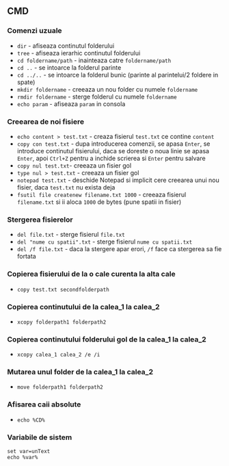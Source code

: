 ## CMD

### Comenzi uzuale

- `dir` - afiseaza continutul folderului
- `tree` - afiseaza ierarhic continutul folderului
- `cd foldername/path` - inainteaza catre `foldername/path`
- `cd ..` - se intoarce la folderul parinte
- `cd ../..` - se intoarce la folderul bunic (parinte al parintelui/2 foldere in spate)
- `mkdir foldername` - creeaza un nou folder cu numele `foldername`
- `rmdir foldername` - sterge folderul cu numele `foldername`
- `echo param` - afiseaza `param` in consola

### Creearea de noi fisiere
- `echo content > test.txt` - creaza fisierul `test.txt` ce contine `content`
- `copy con test.txt` - dupa introducerea comenzii, se apasa `Enter`, se introduce continutul fisierului, daca se doreste o noua linie se apasa `Enter`, apoi `Ctrl+Z` pentru a inchide scrierea si `Enter` pentru salvare
- `copy nul test.txt`- creeaza un fisier gol
- `type nul > test.txt` - creeaza un fisier gol
- `notepad test.txt` - deschide Notepad si implicit cere creearea unui nou fisier, daca `test.txt` nu exista deja
- `fsutil file createnew filename.txt 1000` - creeaza fisierul `filename.txt` si ii aloca `1000` de bytes (pune spatii in fisier)

### Stergerea fisierelor
- `del file.txt` - sterge fisierul `file.txt`
- `del "nume cu spatii".txt` - sterge fisierul `nume cu spatii.txt`
- `del /f file.txt` - daca la stergere apar erori, `/f` face ca stergerea sa fie fortata

### Copierea fisierului de la o cale curenta la alta cale
- `copy test.txt secondfolderpath` 

### Copierea continutului de la calea_1 la calea_2
- `xcopy folderpath1 folderpath2`

### Copierea continutului folderului **gol** de la calea_1 la calea_2
- `xcopy calea_1 calea_2 /e /i`

### Mutarea unul folder de la calea_1 la calea_2
- `move folderpath1 folderpath2`

### Afisarea caii absolute
- `echo %CD%`

### Variabile de sistem

```console
set var=unText
echo %var%
```